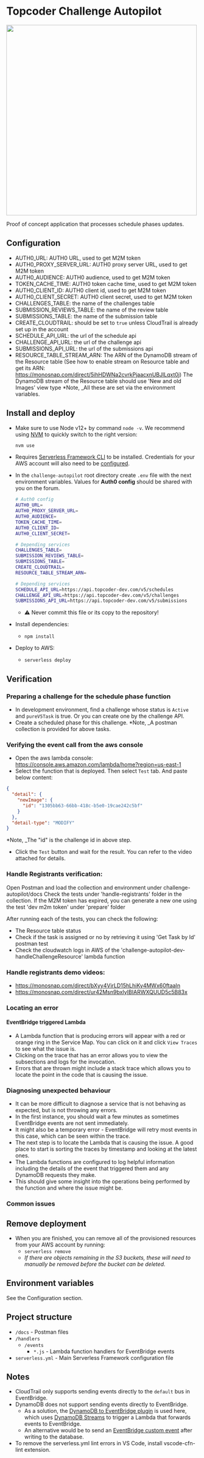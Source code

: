 # Topcoder Challenge Autopilot

<img src="./docs/images/diagram.png" width="500px" />

Proof of concept application that processes schedule phases updates.

## Configuration
- AUTH0_URL: AUTH0 URL, used to get M2M token
- AUTH0_PROXY_SERVER_URL: AUTH0 proxy server URL, used to get M2M token
- AUTH0_AUDIENCE: AUTH0 audience, used to get M2M token
- TOKEN_CACHE_TIME: AUTH0 token cache time, used to get M2M token
- AUTH0_CLIENT_ID: AUTH0 client id, used to get M2M token
- AUTH0_CLIENT_SECRET: AUTH0 client secret, used to get M2M token
- CHALLENGES_TABLE: the name of the challenges table
- SUBMISSION_REVIEWS_TABLE: the name of the review table
- SUBMISSIONS_TABLE: the name of the submission table
- CREATE_CLOUDTRAIL: should be set to `true` unless CloudTrail is already set up in the account 
- SCHEDULE_API_URL: the url of the schedule api
- CHALLENGE_API_URL: the url of the challenge api
- SUBMISSIONS_API_URL: the url of the submissions api
- RESOURCE_TABLE_STREAM_ARN: The ARN of the DynamoDB stream of the Resource table (See how to enable stream on Resource table and get its ARN: https://monosnap.com/direct/5ihHDWNa2cvrkPjaacxnUBJlLqxt0j)
   The DynamoDB stream of the Resource table should use 'New and old Images' view type
*Note, _All these are set via the environment variables.

## Install and deploy
- Make sure to use Node v12+ by command `node -v`. We recommend using [NVM](https://github.com/nvm-sh/nvm) to quickly switch to the right version:

   ```bash
   nvm use
   ```
- Requires [Serverless Framework CLI](https://www.serverless.com/framework/docs/getting-started/) to be installed. Credentials for your AWS account will also need to be [configured](https://www.serverless.com/framework/docs/providers/aws/guide/credentials/).
- In the `challenge-autopilot` root directory create `.env` file with the next environment variables. Values for **Auth0 config** should be shared with you on the forum.<br>
   ```bash
   # Auth0 config
   AUTH0_URL=
   AUTH0_PROXY_SERVER_URL=
   AUTH0_AUDIENCE=
   TOKEN_CACHE_TIME=
   AUTH0_CLIENT_ID=
   AUTH0_CLIENT_SECRET=
  
   # Depending services
   CHALLENGES_TABLE=
   SUBMISSION_REVIEWS_TABLE=
   SUBMISSIONS_TABLE=
   CREATE_CLOUDTRAIL=
   RESOURCE_TABLE_STREAM_ARN=

   # Depending services
   SCHEDULE_API_URL=https://api.topcoder-dev.com/v5/schedules
   CHALLENGE_API_URL=https://api.topcoder-dev.com/v5/challenges
   SUBMISSIONS_API_URL=https://api.topcoder-dev.com/v5/submissions
   ```

  - ⚠️ Never commit this file or its copy to the repository!
- Install dependencies:
  - `npm install`
- Deploy to AWS:
  - `serverless deploy`

## Verification

### Preparing a challenge for the schedule phase function
- In development environment, find a challenge whose status is `Active` and `pureV5Task` is true. Or you can create one by the challenge API.
- Create a scheduled phase for this challenge.
*Note, _A postman collection is provided for above tasks.

### Verifying the event call from the aws console
- Open the aws lambda console: https://console.aws.amazon.com/lambda/home?region=us-east-1
- Select the function that is deployed. Then select `Test` tab. And paste below content:
```json
{
  "detail": {
    "newImage": {
      "id": "1305bb63-66bb-418c-b5e0-19cae242c5bf"
    }
  },
  "detail-type": "MODIFY"
}
```
*Note, _The "id" is the challenge id in above step.
- Click the `Test` button and wait for the result. You can refer to the video attached for details.

### Handle Registrants verification:
Open Postman and load the collection and environment under challenge-autopilot/docs
Check the tests under 'handle-registrants' folder in the collection.
If the M2M token has expired, you can generate a new one using the test 'dev m2m token' under 'prepare' folder

After running each of the tests, you can check the following:
- The Resource table status
- Check if the task is assigned or no by retrieving it using 'Get Task by Id' postman test
- Check the cloudwatch logs in AWS of the 'challenge-autopilot-dev-handleChallengeResource' lambda function

### Handle registrants demo videos:
- https://monosnap.com/direct/bXyy4VirLD15hLhiKy4MWx60ftaaIn
- https://monosnap.com/direct/ur42Msn9bxIyIBIARWXQUUD5c5B83x

### Locating an error

#### EventBridge triggered Lambda
- A Lambda function that is producing errors will appear with a red or orange ring in the Service Map. You can click on it and click `View Traces` to see what the issue is.
- Clicking on the trace that has an error allows you to view the subsections and logs for the invocation.
- Errors that are thrown might include a stack trace which allows you to locate the point in the code that is causing the issue.

### Diagnosing unexpected behaviour
- It can be more difficult to diagnose a service that is not behaving as expected, but is not throwing any errors.
- In the first instance, you should wait a few minutes as sometimes EventBridge events are not sent immediately.
- It might also be a temporary error - EventBridge will retry most events in this case, which can be seen within the trace.
- The next step is to locate the Lambda that is causing the issue. A good place to start is sorting the traces by timestamp and looking at the latest ones.
- The Lambda functions are configured to log helpful information including the details of the event that triggered them and any DynamoDB requests they make.
- This should give some insight into the operations being performed by the function and where the issue might be.

### Common issues

## Remove deployment

- When you are finished, you can remove all of the provisioned resources from your AWS account by running:
  - `serverless remove`
  - _If there are objects remaining in the S3 buckets, these will need to manually be removed before the bucket can be deleted._

## Environment variables

See the Configuration section.

## Project structure

- `/docs` - Postman files
- `/handlers`
  - `/events`
    - `*.js` - Lambda function handlers for EventBridge events
- `serverless.yml` - Main Serverless Framework configuration file

## Notes

- CloudTrail only supports sending events directly to the `default` bus in EventBridge.
- DynamoDB does not support sending events directly to EventBridge.
  - As a solution, the [DynamoDB to EventBridge plugin](https://github.com/theburningmonk/serverless-dynamodb-to-eventbridge-plugin) is used here, which uses [DynamoDB Streams](https://docs.aws.amazon.com/amazondynamodb/latest/developerguide/Streams.html) to trigger a Lambda that forwards events to EventBridge.
  - An alternative would be to send an [EventBridge custom event](https://docs.aws.amazon.com/eventbridge/latest/APIReference/API_PutEvents.html) after writing to the database.
- To remove the serverless.yml lint errors in VS Code, install vscode-cfn-lint extension.
